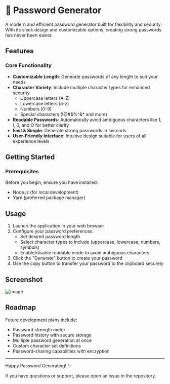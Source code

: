 # 🔐 Password Generator

A modern and efficient password generator built for flexibility and security. With its sleek design and customizable options, creating strong passwords has never been easier.

## Features

### Core Functionality
- **Customizable Length**: Generate passwords of any length to suit your needs
- **Character Variety**: Include multiple character types for enhanced security
  - Uppercase letters (A-Z)
  - Lowercase letters (a-z)
  - Numbers (0-9)
  - Special characters (!@#$%^&* and more)
- **Readable Passwords**: Automatically avoid ambiguous characters like 1, l, 0, and O for better clarity
- **Fast & Simple**: Generate strong passwords in seconds
- **User-Friendly Interface**: Intuitive design suitable for users of all experience levels

## Getting Started

### Prerequisites

Before you begin, ensure you have installed:
- Node.js (for local development)
- Yarn (preferred package manager)

## Usage

1. Launch the application in your web browser
2. Configure your password preferences:
   - Set desired password length
   - Select character types to include (uppercase, lowercase, numbers, symbols)
   - Enable/disable readable mode to avoid ambiguous characters
3. Click the "Generate" button to create your password
4. Use the copy button to transfer your password to the clipboard securely

## Screenshot

![image](https://github.com/user-attachments/assets/912bc6d4-9bfe-4fc8-b9ed-c3bae24f0af0)


## Roadmap

Future development plans include:
- Password strength meter
- Password history with secure storage
- Multiple password generation at once
- Custom character set definitions
- Password-sharing capabilities with encryption

---

Happy Password Generating! ✨

If you have questions or support, please open an issue in the repository.
